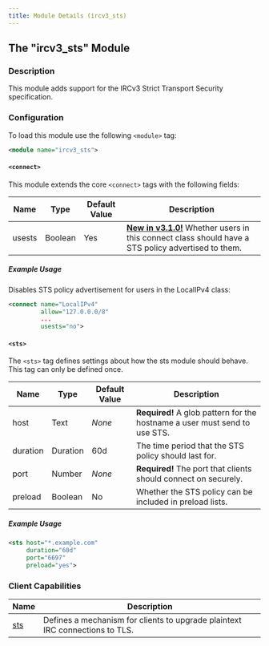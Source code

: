 ```yaml
---
title: Module Details (ircv3_sts)
---
```


## The "ircv3_sts" Module

### Description

This module adds support for the IRCv3 Strict Transport Security specification.

### Configuration

To load this module use the following `<module>` tag:

```xml
<module name="ircv3_sts">
```

#### `<connect>`

This module extends the core `<connect>` tags with the following fields:

Name   | Type    | Default Value | Description
------ | ------- | ------------- | -----------
usests | Boolean | Yes           | [**New in v3.1.0!**](/3/change-log/#inspircd-310) Whether users in this connect class should have a STS policy advertised to them.

##### Example Usage

Disables STS policy advertisement for users in the LocalIPv4 class:

```xml
<connect name="LocalIPv4"
         allow="127.0.0.0/8"
         ...
         usests="no">
```

#### `<sts>`

The `<sts>` tag defines settings about how the sts module should behave. This tag can only be defined once.

Name     | Type     | Default Value  | Description
-------- | -------- | -------------- | -----------
host     | Text     | *None*         | **Required!** A glob pattern for the hostname a user must send to use STS.
duration | Duration | 60d            | The time period that the STS policy should last for.
port     | Number   | *None*         | **Required!** The port that clients should connect on securely.
preload  | Boolean  | No             | Whether the STS policy can be included in preload lists.

##### Example Usage

```xml
<sts host="*.example.com"
     duration="60d"
     port="6697"
     preload="yes">
```

### Client Capabilities

Name                                               | Description
-------------------------------------------------- | -----------
[sts](https://ircv3.net/specs/extensions/sts.html) | Defines a mechanism for clients to upgrade plaintext IRC connections to TLS.
